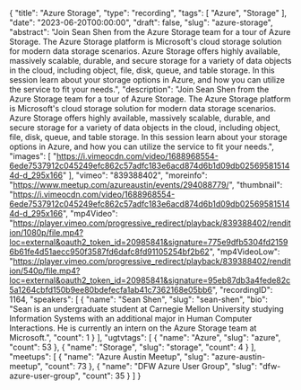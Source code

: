 {
  "title": "Azure Storage",
  "type": "recording",
  "tags": [
    "Azure",
    "Storage"
  ],
  "date": "2023-06-20T00:00:00",
  "draft": false,
  "slug": "azure-storage",
  "abstract": "Join Sean Shen from the Azure Storage team for a tour of Azure Storage. The Azure Storage platform is Microsoft's cloud storage solution for modern data storage scenarios. Azure Storage offers highly available, massively scalable, durable, and secure storage for a variety of data objects in the cloud, including object, file, disk, queue, and table storage. In this session learn about your storage options in Azure, and how you can utilize the service to fit your needs.",
  "description": "Join Sean Shen from the Azure Storage team for a tour of Azure Storage. The Azure Storage platform is Microsoft's cloud storage solution for modern data storage scenarios. Azure Storage offers highly available, massively scalable, durable, and secure storage for a variety of data objects in the cloud, including object, file, disk, queue, and table storage. In this session learn about your storage options in Azure, and how you can utilize the service to fit your needs.",
  "images": [
    "https://i.vimeocdn.com/video/1688968554-6ede7537912c045249efc862c57adfc183e6acd874d6b1d09db025695815144d-d_295x166"
  ],
  "vimeo": "839388402",
  "moreinfo": "https://www.meetup.com/azureaustin/events/294088779/",
  "thumbnail": "https://i.vimeocdn.com/video/1688968554-6ede7537912c045249efc862c57adfc183e6acd874d6b1d09db025695815144d-d_295x166",
  "mp4Video": "https://player.vimeo.com/progressive_redirect/playback/839388402/rendition/1080p/file.mp4?loc=external&oauth2_token_id=20985841&signature=775e9dfb5304fd21596b61fe4d51aecc950f3587fd6dafc8fd91105254bf2b62",
  "mp4VideoLow": "https://player.vimeo.com/progressive_redirect/playback/839388402/rendition/540p/file.mp4?loc=external&oauth2_token_id=20985841&signature=95eb87db3a4fede82c5a1264cbfd150b9ee80bdefecfa1ab41c7362168e05bb6",
  "recordingID": 1164,
  "speakers": [
    {
      "name": "Sean Shen",
      "slug": "sean-shen",
      "bio": "Sean is an undergraduate student at Carnegie Mellon University studying Information Systems with an additional major in Human Computer Interactions. He is currently an intern on the Azure Storage team at Microsoft.",
      "count": 1
    }
  ],
  "ugtvtags": [
    {
      "name": "Azure",
      "slug": "azure",
      "count": 53
    },
    {
      "name": "Storage",
      "slug": "storage",
      "count": 4
    }
  ],
  "meetups": [
    {
      "name": "Azure Austin Meetup",
      "slug": "azure-austin-meetup",
      "count": 73
    },
    {
      "name": "DFW Azure User Group",
      "slug": "dfw-azure-user-group",
      "count": 35
    }
  ]
}